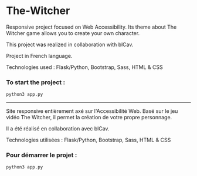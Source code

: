 # The-Witcher
Responsive project focused on Web Accessibility. Its theme about The Witcher game allows you to create your own character.

This project was realized in collaboration with blCav.

Project in French language.

Technologies used : Flask/Python, Bootstrap, Sass, HTML & CSS

### To start the project :

```sh
python3 app.py
```

------

Site responsive entièrement axé sur l'Accessibilité Web. Basé sur le jeu vidéo The Witcher, il permet la création de votre propre personnage.

Il a été réalisé en collaboration avec blCav.

Technologies utilisées : Flask/Python, Bootstrap, Sass, HTML & CSS

### Pour démarrer le projet : 

```sh
python3 app.py
```
